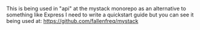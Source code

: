 This is being used in "api" at the mystack monorepo as an alternative to something like Express
I need to write a quickstart guide but you can see it being used at:
https://github.com/fallenfreq/mystack
